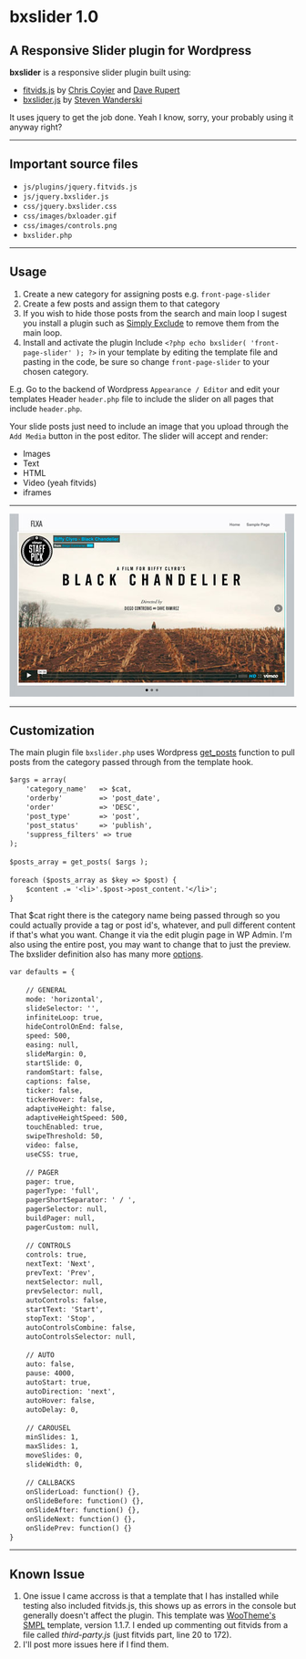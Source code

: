 bxslider 1.0
============

A Responsive Slider plugin for Wordpress
----------------------------------------

__bxslider__ is a responsive slider plugin built using:

*	[fitvids.js](http://fitvidsjs.com/) by [Chris Coyier](http://css-tricks. "CSS-Tricks") and [Dave Rupert](http://daverupert.com "Paravel")
*	[bxslider.js](http://bxslider.com/) by [Steven Wanderski](http://stevenwanderski.com "bxSlider")

It uses jquery to get the job done. Yeah I know, sorry, your probably using it anyway right?

* * *

Important source files
----------------------

*	`js/plugins/jquery.fitvids.js`
*	`js/jquery.bxslider.js`
*	`css/jquery.bxslider.css`
*	`css/images/bxloader.gif`
*	`css/images/controls.png`
*	`bxslider.php`

* * *

Usage
-----

1.	Create a new category for assigning posts e.g. `front-page-slider`
2.	Create a few posts and assign them to that category
3.	If you wish to hide those posts from the search and main loop I sugest you install a plugin such as [Simply Exclude](http://www.codehooligans.com/projects/wordpress/simply-exclude/) to remove them from the main loop.
4.	Install and activate the plugin
Include `<?php echo bxslider( 'front-page-slider' ); ?>` in your template by editing the template file and pasting in the code, be sure so change `front-page-slider` to your chosen category.


E.g. Go to the backend of Wordpress `Appearance / Editor` and edit your templates Header `header.php` file to include the slider on all pages that include `header.php`.

Your slide posts just need to include an image that you upload through the `Add Media` button in the post editor. 
The slider will accept and render: 
*	Images
*	Text
*	HTML
*	Video (yeah fitvids)
*	iframes

* * *

![Example Image of bxslider plugin](/img/screenshot.jpg "Example of bxslider with vimeo video")

* * *

Customization
-------------

The main plugin file `bxslider.php` uses Wordpress [get_posts](http://codex.wordpress.org/Template_Tags/get_posts) function to pull posts from the category passed through from the template hook.

	$args = array(
		'category_name'   => $cat,
		'orderby'         => 'post_date',
		'order'           => 'DESC',
		'post_type'       => 'post',
		'post_status'     => 'publish',
		'suppress_filters' => true 
	);

	$posts_array = get_posts( $args ); 

	foreach ($posts_array as $key => $post) {
		$content .= '<li>'.$post->post_content.'</li>';
	}

That $cat right there is the category name being passed through so you could actually provide a tag or post id's, whatever, and pull different content if that's what you want. Change it via the edit plugin page in WP Admin.
I'm also using the entire post, you may want to change that to just the preview.
The bxslider definition also has many more [options](http://bxslider.com/options).

	var defaults = {
		
		// GENERAL
		mode: 'horizontal',
		slideSelector: '',
		infiniteLoop: true,
		hideControlOnEnd: false,
		speed: 500,
		easing: null,
		slideMargin: 0,
		startSlide: 0,
		randomStart: false,
		captions: false,
		ticker: false,
		tickerHover: false,
		adaptiveHeight: false,
		adaptiveHeightSpeed: 500,
		touchEnabled: true,
		swipeThreshold: 50,
		video: false,
		useCSS: true,
		
		// PAGER
		pager: true,
		pagerType: 'full',
		pagerShortSeparator: ' / ',
		pagerSelector: null,
		buildPager: null,
		pagerCustom: null,
		
		// CONTROLS
		controls: true,
		nextText: 'Next',
		prevText: 'Prev',
		nextSelector: null,
		prevSelector: null,
		autoControls: false,
		startText: 'Start',
		stopText: 'Stop',
		autoControlsCombine: false,
		autoControlsSelector: null,
		
		// AUTO
		auto: false,
		pause: 4000,
		autoStart: true,
		autoDirection: 'next',
		autoHover: false,
		autoDelay: 0,
		
		// CAROUSEL
		minSlides: 1,
		maxSlides: 1,
		moveSlides: 0,
		slideWidth: 0,
		
		// CALLBACKS
		onSliderLoad: function() {},
		onSlideBefore: function() {},
		onSlideAfter: function() {},
		onSlideNext: function() {},
		onSlidePrev: function() {}
	}

* * *

Known Issue
-----------

1.	One issue I came accross is that a template that I has installed while testing also included fitvids.js, this shows up as errors in the console but generally doesn't affect the plugin. This template was [WooTheme's SMPL](http://www.woothemes.com/products/smpl/) template, version 1.1.7. I ended up commenting out fitvids from a file called *third-party.js* (just fitvids part, line 20 to 172).
2.	I'll post more issues here if I find them.
